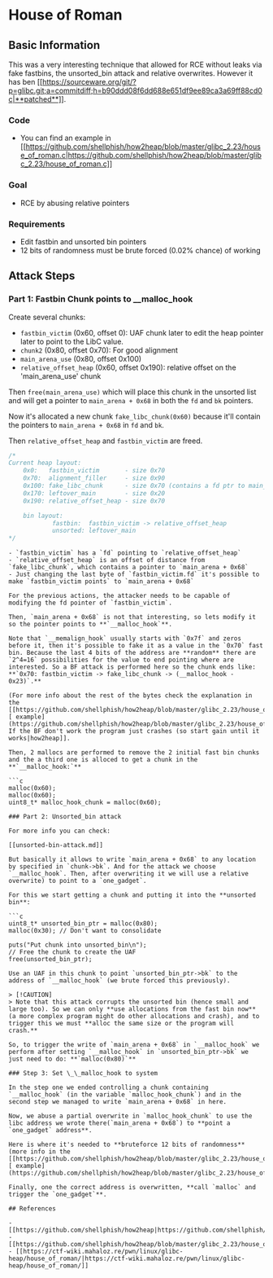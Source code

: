 # House of Roman


## Basic Information

This was a very interesting technique that allowed for RCE without leaks via fake fastbins, the unsorted_bin attack and relative overwrites. However it has ben [[https://sourceware.org/git/?p=glibc.git;a=commitdiff;h=b90ddd08f6dd688e651df9ee89ca3a69ff88cd0c|**patched**]].

### Code

- You can find an example in [[https://github.com/shellphish/how2heap/blob/master/glibc_2.23/house_of_roman.c|https://github.com/shellphish/how2heap/blob/master/glibc_2.23/house_of_roman.c]]

### Goal

- RCE by abusing relative pointers

### Requirements

- Edit fastbin and unsorted bin pointers
- 12 bits of randomness must be brute forced (0.02% chance) of working

## Attack Steps

### Part 1: Fastbin Chunk points to \_\_malloc_hook

Create several chunks:

- `fastbin_victim` (0x60, offset 0): UAF chunk later to edit the heap pointer later to point to the LibC value.
- `chunk2` (0x80, offset 0x70): For good alignment
- `main_arena_use` (0x80, offset 0x100)
- `relative_offset_heap` (0x60, offset 0x190): relative offset on the 'main_arena_use' chunk

Then `free(main_arena_use)` which will place this chunk in the unsorted list and will get a pointer to `main_arena + 0x68` in both the `fd` and `bk` pointers.

Now it's allocated a new chunk `fake_libc_chunk(0x60)` because it'll contain the pointers to `main_arena + 0x68` in `fd` and `bk`.

Then `relative_offset_heap` and `fastbin_victim` are freed.

```c
/*
Current heap layout:
	0x0:   fastbin_victim       - size 0x70
	0x70:  alignment_filler     - size 0x90
	0x100: fake_libc_chunk      - size 0x70 (contains a fd ptr to main_arena + 0x68)
	0x170: leftover_main        - size 0x20
	0x190: relative_offset_heap - size 0x70

	bin layout:
			fastbin:  fastbin_victim -> relative_offset_heap
			unsorted: leftover_main
*/
```
```
- `fastbin_victim` has a `fd` pointing to `relative_offset_heap`
- `relative_offset_heap` is an offset of distance from `fake_libc_chunk`, which contains a pointer to `main_arena + 0x68`
- Just changing the last byte of `fastbin_victim.fd` it's possible to make `fastbin_victim points` to `main_arena + 0x68`

For the previous actions, the attacker needs to be capable of modifying the fd pointer of `fastbin_victim`.

Then, `main_arena + 0x68` is not that interesting, so lets modify it so the pointer points to **`__malloc_hook`**.

Note that `__memalign_hook` usually starts with `0x7f` and zeros before it, then it's possible to fake it as a value in the `0x70` fast bin. Because the last 4 bits of the address are **random** there are `2^4=16` possibilities for the value to end pointing where are interested. So a BF attack is performed here so the chunk ends like: **`0x70: fastbin_victim -> fake_libc_chunk -> (__malloc_hook - 0x23)`.**

(For more info about the rest of the bytes check the explanation in the [[https://github.com/shellphish/how2heap/blob/master/glibc_2.23/house_of_roman.c)[ example](https://github.com/shellphish/how2heap/blob/master/glibc_2.23/house_of_roman.c)). If the BF don't work the program just crashes (so start gain until it works|how2heap]].

Then, 2 mallocs are performed to remove the 2 initial fast bin chunks and the a third one is alloced to get a chunk in the **`__malloc_hook:`**

```c
malloc(0x60);
malloc(0x60);
uint8_t* malloc_hook_chunk = malloc(0x60);
```
```
### Part 2: Unsorted_bin attack

For more info you can check:

[[unsorted-bin-attack.md]]

But basically it allows to write `main_arena + 0x68` to any location by specified in `chunk->bk`. And for the attack we choose `__malloc_hook`. Then, after overwriting it we will use a relative overwrite) to point to a `one_gadget`.

For this we start getting a chunk and putting it into the **unsorted bin**:

```c
uint8_t* unsorted_bin_ptr = malloc(0x80);
malloc(0x30); // Don't want to consolidate

puts("Put chunk into unsorted_bin\n");
// Free the chunk to create the UAF
free(unsorted_bin_ptr);
```
```
Use an UAF in this chunk to point `unsorted_bin_ptr->bk` to the address of `__malloc_hook` (we brute forced this previously).

> [!CAUTION]
> Note that this attack corrupts the unsorted bin (hence small and large too). So we can only **use allocations from the fast bin now** (a more complex program might do other allocations and crash), and to trigger this we must **alloc the same size or the program will crash.**

So, to trigger the write of `main_arena + 0x68` in `__malloc_hook` we perform after setting `__malloc_hook` in `unsorted_bin_ptr->bk` we just need to do: **`malloc(0x80)`**

### Step 3: Set \_\_malloc_hook to system

In the step one we ended controlling a chunk containing `__malloc_hook` (in the variable `malloc_hook_chunk`) and in the second step we managed to write `main_arena + 0x68` in here.

Now, we abuse a partial overwrite in `malloc_hook_chunk` to use the libc address we wrote there(`main_arena + 0x68`) to **point a `one_gadget` address**.

Here is where it's needed to **bruteforce 12 bits of randomness** (more info in the [[https://github.com/shellphish/how2heap/blob/master/glibc_2.23/house_of_roman.c)[ example](https://github.com/shellphish/how2heap/blob/master/glibc_2.23/house_of_roman.c)|how2heap]].

Finally, one the correct address is overwritten, **call `malloc` and trigger the `one_gadget`**.

## References

- [[https://github.com/shellphish/how2heap|https://github.com/shellphish/how2heap]]
- [[https://github.com/shellphish/how2heap/blob/master/glibc_2.23/house_of_roman.c|https://github.com/shellphish/how2heap/blob/master/glibc_2.23/house_of_roman.c]]
- [[https://ctf-wiki.mahaloz.re/pwn/linux/glibc-heap/house_of_roman/|https://ctf-wiki.mahaloz.re/pwn/linux/glibc-heap/house_of_roman/]]



